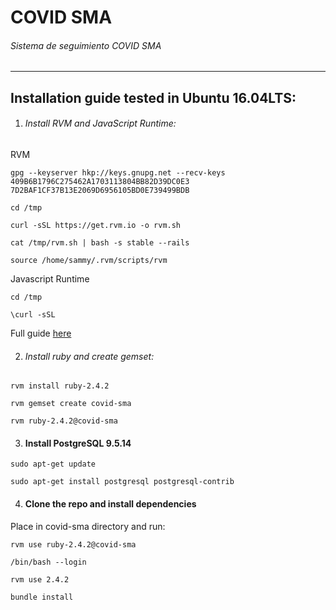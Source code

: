 # COVID SMA
###### Sistema de seguimiento COVID SMA

***
## Installation guide tested in Ubuntu 16.04LTS:

1. ###### Install RVM and JavaScript Runtime:

RVM
```
gpg --keyserver hkp://keys.gnupg.net --recv-keys 409B6B1796C275462A1703113804BB82D39DC0E3 7D2BAF1CF37B13E2069D6956105BD0E739499BDB

cd /tmp

curl -sSL https://get.rvm.io -o rvm.sh

cat /tmp/rvm.sh | bash -s stable --rails

source /home/sammy/.rvm/scripts/rvm
```
Javascript Runtime
```
cd /tmp

\curl -sSL
```
Full guide [here](https://www.digitalocean.com/community/tutorials/how-to-install-ruby-on-rails-with-rvm-on-ubuntu-16-04)

2. ###### Install ruby and create gemset:
```
rvm install ruby-2.4.2

rvm gemset create covid-sma

rvm ruby-2.4.2@covid-sma
```
3. #### Install PostgreSQL  9.5.14
```
sudo apt-get update

sudo apt-get install postgresql postgresql-contrib
```
4. #### Clone the repo and install dependencies 

Place in covid-sma directory and run:

```
rvm use ruby-2.4.2@covid-sma

/bin/bash --login

rvm use 2.4.2

bundle install
```
